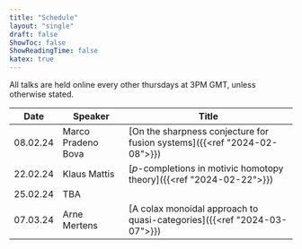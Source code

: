 ```yaml
---
title: "Schedule"
layout: "single"
draft: false
ShowToc: false
ShowReadingTime: false
katex: true
---
```


All talks are held online every other thursdays at 3PM GMT, unless otherwise stated. 

|Date    |Speaker                |Title|
|--------|-----------------------|-----|
|08.02.24|Marco Pradeno Bova     |[On the sharpness conjecture for fusion systems]({{<ref "2024-02-08">}})|
|22.02.24|Klaus Mattis           |[$p$-completions in motivic homotopy theory]({{<ref "2024-02-22">}})|
|25.02.24|TBA                    ||
|07.03.24|Arne Mertens           |[A colax monoidal approach to quasi-categories]({{<ref "2024-03-07">}})|


 